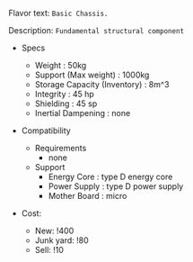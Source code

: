 Flavor text: 
`Basic Chassis.`

Description:
`Fundamental structural component`

- Specs
	- Weight : 50kg
	- Support (Max weight) : 1000kg
	- Storage Capacity (Inventory) : 8m^3
	- Integrity : 45 hp
	- Shielding : 45 sp
	- Inertial Dampening : none

- Compatibility
	- Requirements
		- none
	- Support
		- Energy Core : type D energy core
		- Power Supply : type D power supply
		- Mother Board : micro

- Cost:
	- New: !400
	- Junk yard: !80
	- Sell: !10